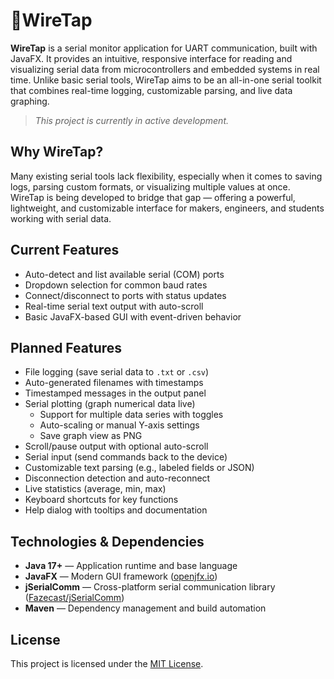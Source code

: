 # 🔌WireTap

**WireTap** is a serial monitor application for UART communication, built with JavaFX. It provides an intuitive, responsive interface for reading and visualizing serial data from microcontrollers and embedded systems in real time. Unlike basic serial tools, WireTap aims to be an all-in-one serial toolkit that combines real-time logging, customizable parsing, and live data graphing.

> *This project is currently in active development.*

## Why WireTap?

Many existing serial tools lack flexibility, especially when it comes to saving logs, parsing custom formats, or visualizing multiple values at once. WireTap is being developed to bridge that gap — offering a powerful, lightweight, and customizable interface for makers, engineers, and students working with serial data.

## Current Features

- Auto-detect and list available serial (COM) ports
- Dropdown selection for common baud rates
- Connect/disconnect to ports with status updates
- Real-time serial text output with auto-scroll
- Basic JavaFX-based GUI with event-driven behavior

## Planned Features

- File logging (save serial data to `.txt` or `.csv`)
- Auto-generated filenames with timestamps
- Timestamped messages in the output panel
- Serial plotting (graph numerical data live)
  - Support for multiple data series with toggles
  - Auto-scaling or manual Y-axis settings
  - Save graph view as PNG
- Scroll/pause output with optional auto-scroll
- Serial input (send commands back to the device)
- Customizable text parsing (e.g., labeled fields or JSON)
- Disconnection detection and auto-reconnect
- Live statistics (average, min, max)
- Keyboard shortcuts for key functions
- Help dialog with tooltips and documentation

## Technologies & Dependencies

- **Java 17+** — Application runtime and base language  
- **JavaFX** — Modern GUI framework ([openjfx.io](https://openjfx.io))  
- **jSerialComm** — Cross-platform serial communication library ([Fazecast/jSerialComm](https://github.com/Fazecast/jSerialComm))  
- **Maven** — Dependency management and build automation

## License

This project is licensed under the [MIT License](LICENSE).  
